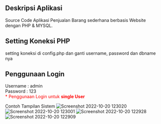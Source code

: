 ## Deskripsi Aplikasi 
Source Code Aplikasi Penjualan Barang sederhana berbasis Website dengan PHP & MYSQL.

## Setting Koneksi PHP
setting koneksi di config.php dan ganti username, password dan dbname nya

## Penggunaan Login
Username : admin
<br/>
Password : 123
<br>
<span style="color:red">* Penggunaan Login untuk <b>single User</b> </span>

Contoh Tampilan Sistem
![Screenshot 2022-10-20 123020](https://user-images.githubusercontent.com/54002778/196863963-b710cbb0-e49f-43a7-835a-620f05d83623.jpg)
![Screenshot 2022-10-20 123001](https://user-images.githubusercontent.com/54002778/196863974-4de9456a-464b-4d92-bf19-482d048d0de1.jpg)
![Screenshot 2022-10-20 122928](https://user-images.githubusercontent.com/54002778/196863976-4af1dff5-181f-4998-b7d2-5241f4089660.jpg)
![Screenshot 2022-10-20 122909](https://user-images.githubusercontent.com/54002778/196863981-a9f73b8a-1fa7-47a5-9371-77bfeead363f.jpg)
